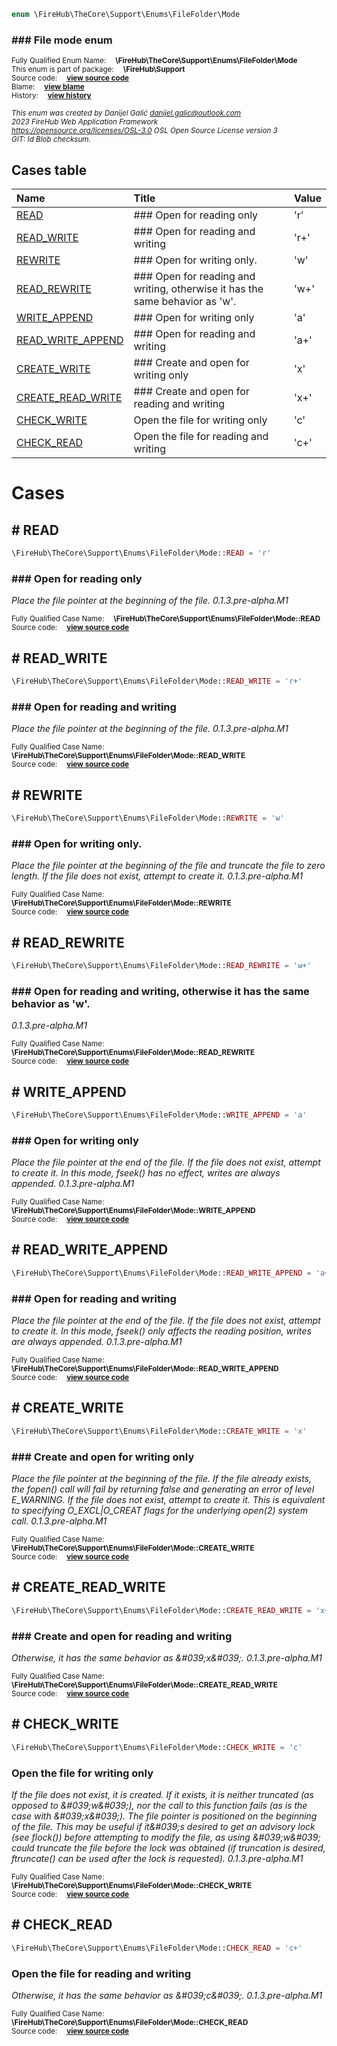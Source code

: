 
```php
enum \FireHub\TheCore\Support\Enums\FileFolder\Mode
```

### ### File mode enum
<sub>Fully Qualified Enum Name:  **\FireHub\TheCore\Support\Enums\FileFolder\Mode**</sub><br>
<sub>This enum is part of package:  **\FireHub\Support**</sub><br>
<sub>Source code:  **[view source code](https://github.com/The-FireHub-Project/TheCore/blob/v1.0/src/support/enums/filefolder/firehub.Mode.php#L23)**</sub><br>
<sub>Blame:  **[view blame](https://github.com/The-FireHub-Project/TheCore/blame/v1.0/src/support/enums/filefolder/firehub.Mode.php)**</sub><br>
<sub>History:  **[view history](https://github.com/The-FireHub-Project/TheCore/commits/v1.0/src/support/enums/filefolder/firehub.Mode.php)**</sub><br>

<sub>_This enum was created by Danijel Galić <danijel.galic@outlook.com>_</sub><br>
<sub>_2023 FireHub Web Application Framework_</sub><br>
<sub>_<https://opensource.org/licenses/OSL-3.0> OSL Open Source License version 3_</sub><br>
<sub>_GIT: $Id$ Blob checksum._</sub><br>



## Cases table

| Name  | Title | Value |
| :---  | :---  | :---  |
|<a href="#read">READ</a>|### Open for reading only|&#039;r&#039;|
|<a href="#read_write">READ_WRITE</a>|### Open for reading and writing|&#039;r+&#039;|
|<a href="#rewrite">REWRITE</a>|### Open for writing only.|&#039;w&#039;|
|<a href="#read_rewrite">READ_REWRITE</a>|### Open for reading and writing, otherwise it has the same behavior as 'w'.|&#039;w+&#039;|
|<a href="#write_append">WRITE_APPEND</a>|### Open for writing only|&#039;a&#039;|
|<a href="#read_write_append">READ_WRITE_APPEND</a>|### Open for reading and writing|&#039;a+&#039;|
|<a href="#create_write">CREATE_WRITE</a>|### Create and open for writing only|&#039;x&#039;|
|<a href="#create_read_write">CREATE_READ_WRITE</a>|### Create and open for reading and writing|&#039;x+&#039;|
|<a href="#check_write">CHECK_WRITE</a>|Open the file for writing only|&#039;c&#039;|
|<a href="#check_read">CHECK_READ</a>|Open the file for reading and writing|&#039;c+&#039;|


# Cases


<h2><a name="read"># READ</a></h2>

```php
\FireHub\TheCore\Support\Enums\FileFolder\Mode::READ = 'r'
```

### ### Open for reading only

_Place the file pointer at the beginning of the file.
0.1.3.pre-alpha.M1_

<sub>Fully Qualified Case Name:  **\FireHub\TheCore\Support\Enums\FileFolder\Mode::READ**</sub><br>
<sub>Source code:  **[view source code](https://github.com/The-FireHub-Project/TheCore/blob/v1.0/src/support/enums/filefolder/firehub.Mode.php#L31)**</sub><br>


<h2><a name="read_write"># READ_WRITE</a></h2>

```php
\FireHub\TheCore\Support\Enums\FileFolder\Mode::READ_WRITE = 'r+'
```

### ### Open for reading and writing

_Place the file pointer at the beginning of the file.
0.1.3.pre-alpha.M1_

<sub>Fully Qualified Case Name:  **\FireHub\TheCore\Support\Enums\FileFolder\Mode::READ_WRITE**</sub><br>
<sub>Source code:  **[view source code](https://github.com/The-FireHub-Project/TheCore/blob/v1.0/src/support/enums/filefolder/firehub.Mode.php#L39)**</sub><br>


<h2><a name="rewrite"># REWRITE</a></h2>

```php
\FireHub\TheCore\Support\Enums\FileFolder\Mode::REWRITE = 'w'
```

### ### Open for writing only.

_Place the file pointer at the beginning of the file and truncate the file to zero length.
If the file does not exist, attempt to create it.
0.1.3.pre-alpha.M1_

<sub>Fully Qualified Case Name:  **\FireHub\TheCore\Support\Enums\FileFolder\Mode::REWRITE**</sub><br>
<sub>Source code:  **[view source code](https://github.com/The-FireHub-Project/TheCore/blob/v1.0/src/support/enums/filefolder/firehub.Mode.php#L48)**</sub><br>


<h2><a name="read_rewrite"># READ_REWRITE</a></h2>

```php
\FireHub\TheCore\Support\Enums\FileFolder\Mode::READ_REWRITE = 'w+'
```

### ### Open for reading and writing, otherwise it has the same behavior as 'w'.

_0.1.3.pre-alpha.M1_

<sub>Fully Qualified Case Name:  **\FireHub\TheCore\Support\Enums\FileFolder\Mode::READ_REWRITE**</sub><br>
<sub>Source code:  **[view source code](https://github.com/The-FireHub-Project/TheCore/blob/v1.0/src/support/enums/filefolder/firehub.Mode.php#L54)**</sub><br>


<h2><a name="write_append"># WRITE_APPEND</a></h2>

```php
\FireHub\TheCore\Support\Enums\FileFolder\Mode::WRITE_APPEND = 'a'
```

### ### Open for writing only

_Place the file pointer at the end of the file.
If the file does not exist, attempt to create it.
In this mode, fseek() has no effect, writes are always appended.
0.1.3.pre-alpha.M1_

<sub>Fully Qualified Case Name:  **\FireHub\TheCore\Support\Enums\FileFolder\Mode::WRITE_APPEND**</sub><br>
<sub>Source code:  **[view source code](https://github.com/The-FireHub-Project/TheCore/blob/v1.0/src/support/enums/filefolder/firehub.Mode.php#L64)**</sub><br>


<h2><a name="read_write_append"># READ_WRITE_APPEND</a></h2>

```php
\FireHub\TheCore\Support\Enums\FileFolder\Mode::READ_WRITE_APPEND = 'a+'
```

### ### Open for reading and writing

_Place the file pointer at the end of the file.
If the file does not exist, attempt to create it.
In this mode, fseek() only affects the reading position, writes are always appended.
0.1.3.pre-alpha.M1_

<sub>Fully Qualified Case Name:  **\FireHub\TheCore\Support\Enums\FileFolder\Mode::READ_WRITE_APPEND**</sub><br>
<sub>Source code:  **[view source code](https://github.com/The-FireHub-Project/TheCore/blob/v1.0/src/support/enums/filefolder/firehub.Mode.php#L74)**</sub><br>


<h2><a name="create_write"># CREATE_WRITE</a></h2>

```php
\FireHub\TheCore\Support\Enums\FileFolder\Mode::CREATE_WRITE = 'x'
```

### ### Create and open for writing only

_Place the file pointer at the beginning of the file.
If the file already exists, the fopen() call will fail by returning false and generating an error of level E_WARNING.
If the file does not exist, attempt to create it.
This is equivalent to specifying O_EXCL|O_CREAT flags for the underlying open(2) system call.
0.1.3.pre-alpha.M1_

<sub>Fully Qualified Case Name:  **\FireHub\TheCore\Support\Enums\FileFolder\Mode::CREATE_WRITE**</sub><br>
<sub>Source code:  **[view source code](https://github.com/The-FireHub-Project/TheCore/blob/v1.0/src/support/enums/filefolder/firehub.Mode.php#L85)**</sub><br>


<h2><a name="create_read_write"># CREATE_READ_WRITE</a></h2>

```php
\FireHub\TheCore\Support\Enums\FileFolder\Mode::CREATE_READ_WRITE = 'x+'
```

### ### Create and open for reading and writing

_Otherwise, it has the same behavior as &amp;#039;x&amp;#039;.
0.1.3.pre-alpha.M1_

<sub>Fully Qualified Case Name:  **\FireHub\TheCore\Support\Enums\FileFolder\Mode::CREATE_READ_WRITE**</sub><br>
<sub>Source code:  **[view source code](https://github.com/The-FireHub-Project/TheCore/blob/v1.0/src/support/enums/filefolder/firehub.Mode.php#L93)**</sub><br>


<h2><a name="check_write"># CHECK_WRITE</a></h2>

```php
\FireHub\TheCore\Support\Enums\FileFolder\Mode::CHECK_WRITE = 'c'
```

### Open the file for writing only

_If the file does not exist, it is created.
If it exists, it is neither truncated (as opposed to &amp;#039;w&amp;#039;), nor the call to this function fails (as is the case with &amp;#039;x&amp;#039;).
The file pointer is positioned on the beginning of the file.
This may be useful if it&amp;#039;s desired to get an advisory lock (see flock()) before attempting to modify the file, as using &amp;#039;w&amp;#039; could truncate the file before the lock was obtained (if truncation is desired, ftruncate() can be used after the lock is requested).
0.1.3.pre-alpha.M1_

<sub>Fully Qualified Case Name:  **\FireHub\TheCore\Support\Enums\FileFolder\Mode::CHECK_WRITE**</sub><br>
<sub>Source code:  **[view source code](https://github.com/The-FireHub-Project/TheCore/blob/v1.0/src/support/enums/filefolder/firehub.Mode.php#L104)**</sub><br>


<h2><a name="check_read"># CHECK_READ</a></h2>

```php
\FireHub\TheCore\Support\Enums\FileFolder\Mode::CHECK_READ = 'c+'
```

### Open the file for reading and writing

_Otherwise, it has the same behavior as &amp;#039;c&amp;#039;.
0.1.3.pre-alpha.M1_

<sub>Fully Qualified Case Name:  **\FireHub\TheCore\Support\Enums\FileFolder\Mode::CHECK_READ**</sub><br>
<sub>Source code:  **[view source code](https://github.com/The-FireHub-Project/TheCore/blob/v1.0/src/support/enums/filefolder/firehub.Mode.php#L112)**</sub><br>


